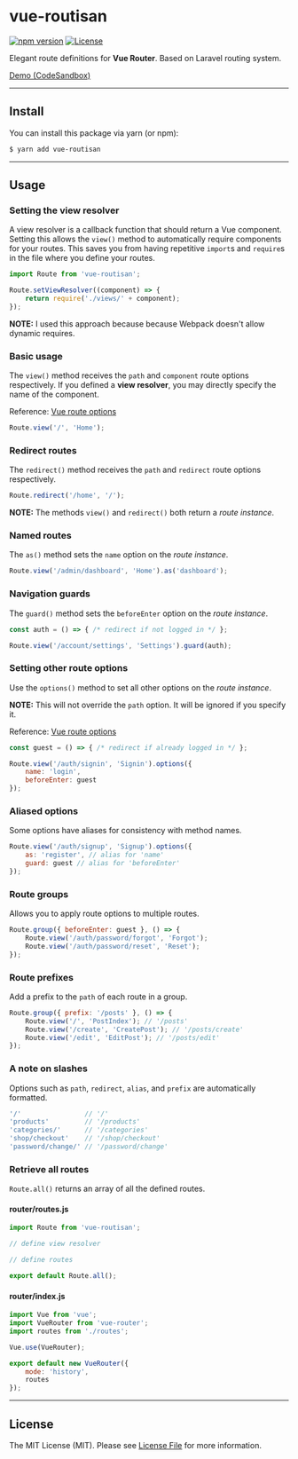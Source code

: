 # vue-routisan

[![npm version][npm-image]][npm-url]
[![License][license-image]][license-url]

Elegant route definitions for **Vue Router**. Based on Laravel routing system.

[Demo (CodeSandbox)](https://codesandbox.io/s/yvp14yo08x)

___
## Install

You can install this package via yarn (or npm):

```bash
$ yarn add vue-routisan
```

___
## Usage

### Setting the view resolver

A view resolver is a callback function that should return a Vue component. Setting this allows the `view()` method to automatically require components for your routes. This saves you from having repetitive `import`s and `require`s in the file where you define your routes. 

```js
import Route from 'vue-routisan';

Route.setViewResolver((component) => {
    return require('./views/' + component);
});
```

**NOTE:** I used this approach because because Webpack doesn't allow dynamic requires.

### Basic usage

The `view()` method receives the `path` and `component` route options respectively. If you defined a **view resolver**, you may directly specify the name of the component.

Reference: [Vue route options](https://router.vuejs.org/en/api/options.html)

```js
Route.view('/', 'Home');
```

### Redirect routes

The `redirect()` method receives the `path` and `redirect` route options respectively.

```js
Route.redirect('/home', '/');
```

**NOTE:** The methods `view()` and `redirect()` both return a *route instance*.

### Named routes

The `as()` method sets the `name` option on the *route instance*.

```js
Route.view('/admin/dashboard', 'Home').as('dashboard');
```

### Navigation guards

The `guard()` method sets the `beforeEnter` option on the *route instance*.

```js
const auth = () => { /* redirect if not logged in */ };

Route.view('/account/settings', 'Settings').guard(auth);
```

### Setting other route options

Use the `options()` method to set all other options on the *route instance*.

**NOTE:** This will not override the `path` option. It will be ignored if you specify it.

Reference: [Vue route options](https://router.vuejs.org/en/api/options.html)

```js
const guest = () => { /* redirect if already logged in */ };

Route.view('/auth/signin', 'Signin').options({
    name: 'login',
    beforeEnter: guest
});
```

### Aliased options

Some options have aliases for consistency with method names.

```js
Route.view('/auth/signup', 'Signup').options({
    as: 'register', // alias for 'name'
    guard: guest // alias for 'beforeEnter'
});
```

### Route groups

Allows you to apply route options to multiple routes.

```js
Route.group({ beforeEnter: guest }, () => {
    Route.view('/auth/password/forgot', 'Forgot');
    Route.view('/auth/password/reset', 'Reset');
});
```

### Route prefixes

Add a prefix to the `path` of each route in a group.

```js
Route.group({ prefix: '/posts' }, () => {
    Route.view('/', 'PostIndex'); // '/posts'
    Route.view('/create', 'CreatePost'); // '/posts/create'
    Route.view('/edit', 'EditPost'); // '/posts/edit'
});
```

### A note on slashes

Options such as `path`, `redirect`, `alias`, and `prefix` are automatically formatted.

```js
'/'                // '/'
'products'         // '/products'
'categories/'      // '/categories'
'shop/checkout'    // '/shop/checkout'
'password/change/' // '/password/change'
```

### Retrieve all routes

`Route.all()` returns an array of all the defined routes.

#### router/routes.js

```js
import Route from 'vue-routisan';

// define view resolver

// define routes

export default Route.all();
```

#### router/index.js

```js
import Vue from 'vue';
import VueRouter from 'vue-router';
import routes from './routes';

Vue.use(VueRouter);

export default new VueRouter({
    mode: 'history',
    routes
});
```

___
## License

The MIT License (MIT). Please see [License File](LICENSE.md) for more information.

[npm-image]: https://img.shields.io/npm/v/vue-routisan.svg?style=flat-square
[npm-url]: https://www.npmjs.com/package/vue-routisan
[license-image]: https://img.shields.io/:license-mit-blue.svg?style=flat-square
[license-url]: LICENSE.md
